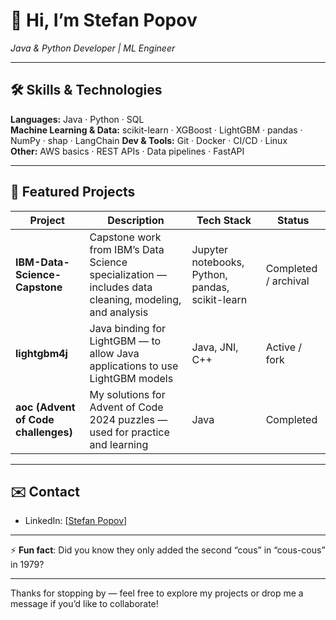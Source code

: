 # 👋 Hi, I’m **Stefan Popov**  
*Java & Python Developer | ML Engineer*

---

## 🛠️ Skills & Technologies

**Languages:** Java · Python · SQL  
**Machine Learning & Data:** scikit-learn · XGBoost · LightGBM · pandas · NumPy · shap  · LangChain
**Dev & Tools:** Git · Docker · CI/CD · Linux  
**Other:** AWS basics · REST APIs · Data pipelines · FastAPI

---

## 📂 Featured Projects

| Project | Description | Tech Stack | Status |
|--------|-------------|-------------|---------|
| **IBM-Data-Science-Capstone** | Capstone work from IBM’s Data Science specialization — includes data cleaning, modeling, and analysis | Jupyter notebooks, Python, pandas, scikit-learn | Completed / archival |
| **lightgbm4j** | Java binding for LightGBM — to allow Java applications to use LightGBM models | Java, JNI, C++ | Active / fork |
| **aoc (Advent of Code challenges)** | My solutions for Advent of Code 2024 puzzles — used for practice and learning | Java | Completed |

---

## ✉️ Contact

- LinkedIn: [[Stefan Popov](https://www.linkedin.com/in/popovstefan/)]  

---

⚡ **Fun fact**: Did you know they only added the second “cous” in “cous-cous” in 1979?

---

Thanks for stopping by — feel free to explore my projects or drop me a message if you’d like to collaborate!
